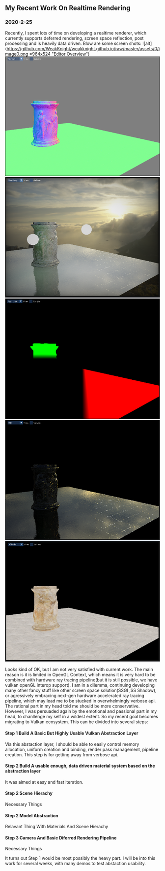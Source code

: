 ## My Recent Work On Realtime Rendering
### 2020-2-25

Recently, I spent lots of time on developing a realtime renderer, which currently supports deferred rendering, screen space reflection, post processing and is heavily data driven. Blow are some screen shots:
![alt](https://github.com/WeakKnight/weakknight.github.io/raw/master/assets/0/image0.png =964x524 "Editor Overview") 
![alt](https://github.com/WeakKnight/weakknight.github.io/raw/master/assets/0/image1.png "Deferred-Normal Pass") 
![alt](https://github.com/WeakKnight/weakknight.github.io/raw/master/assets/0/image2.png "Deferred-Final Result") 
![alt](https://github.com/WeakKnight/weakknight.github.io/raw/master/assets/0/image3.png "Deferred-Position Pass") 
![alt](https://github.com/WeakKnight/weakknight.github.io/raw/master/assets/0/image4.png "Deferred-Screen Space Reflection Pass") 
![alt](https://github.com/WeakKnight/weakknight.github.io/raw/master/assets/0/image5.png "Deferred-Roughness Pass") 

Looks kind of OK, but I am not very satisfied with current work. The main reason is it is limited in OpenGL Context, which means it is very hard to be combined with hardware ray tracing pipeline(but it is still possible, we have vulkan openGL interop support). I am in a dilemma, continuing developing many other fancy stuff like other screen space solution(SSGI ,SS Shadow), or agressively embracing next-gen hardware accelerated ray tracing pipeline, which may lead me to be stucked in overwhelmingly verbose api. The rational part in my head told me should be more conservative. However, I was persuaded again by the emotional and passional part in my head, to chanllenge my self in a wildest extent. So my recent goal becomes migrating to Vulkan ecosystem. This can be divided into several steps:

#### Step 1 Build A Basic But Highly Usable Vulkan Abstraction Layer

Via this abstaction layer, I should be able to easily control memory allocation, uniform creation and binding, render pass management, pipeline creation. This step is for getting away from verbose api.

#### Step 2 Build A usable enough, data driven material system based on the abstraction layer

It was aimed at easy and fast iteration.

#### Step 2 Scene Hierachy

Necessary Things

#### Step 2 Model Abstraction

Relavant Thing With Materials And Scene Hierachy

#### Step 3 Camera And Basic Diferred Rendering Pipeline

Necessary Things

It turns out Step 1 would be most possibly the heavy part. I will be into this work for several weeks, with many demos to test abstaction usability. 







